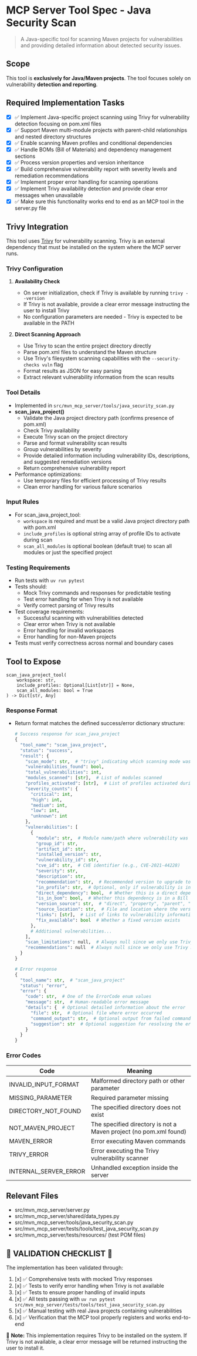 # MCP Server Tool Spec - Java Security Scan

> A Java-specific tool for scanning Maven projects for vulnerabilities and providing detailed information about detected security issues.

## Scope

This tool is **exclusively for Java/Maven projects**. 
The tool focuses solely on vulnerability **detection and reporting**.

## Required Implementation Tasks

- [x] ✅ Implement Java-specific project scanning using Trivy for vulnerability detection focusing on pom.xml files
- [x] ✅ Support Maven multi-module projects with parent-child relationships and nested directory structures
- [x] ✅ Enable scanning Maven profiles and conditional dependencies
- [x] ✅ Handle BOMs (Bill of Materials) and dependency management sections
- [x] ✅ Process version properties and version inheritance
- [x] ✅ Build comprehensive vulnerability report with severity levels and remediation recommendations
- [x] ✅ Implement proper error handling for scanning operations
- [x] ✅ Implement Trivy availability detection and provide clear error messages when unavailable
- [x] ✅ Make sure this functionality works end to end as an MCP tool in the server.py file

## Trivy Integration

This tool uses [Trivy](https://github.com/aquasecurity/trivy) for vulnerability scanning. Trivy is an external dependency that must be installed on the system where the MCP server runs.

### Trivy Configuration

1. **Availability Check**
   - On server initialization, check if Trivy is available by running `trivy --version`
   - If Trivy is not available, provide a clear error message instructing the user to install Trivy
   - No configuration parameters are needed - Trivy is expected to be available in the PATH

2. **Direct Scanning Approach**
   - Use Trivy to scan the entire project directory directly
   - Parse pom.xml files to understand the Maven structure
   - Use Trivy's filesystem scanning capabilities with the `--security-checks vuln` flag
   - Format results as JSON for easy parsing
   - Extract relevant vulnerability information from the scan results

### Tool Details
- Implemented in `src/mvn_mcp_server/tools/java_security_scan.py`
- **scan_java_project()**
  - Validate the Java project directory path (confirms presence of pom.xml)
  - Check Trivy availability
  - Execute Trivy scan on the project directory
  - Parse and format vulnerability scan results
  - Group vulnerabilities by severity
  - Provide detailed information including vulnerability IDs, descriptions, and suggested remediation versions
  - Return comprehensive vulnerability report
- Performance optimizations:
  - Use temporary files for efficient processing of Trivy results
  - Clean error handling for various failure scenarios

### Input Rules
- For scan_java_project_tool:
  - `workspace` is required and must be a valid Java project directory path with pom.xml
  - `include_profiles` is optional string array of profile IDs to activate during scan
  - `scan_all_modules` is optional boolean (default true) to scan all modules or just the specified project

### Testing Requirements
- Run tests with `uv run pytest`
- Tests should:
  - Mock Trivy commands and responses for predictable testing
  - Test error handling for when Trivy is not available
  - Verify correct parsing of Trivy results
- Test coverage requirements:
  - Successful scanning with vulnerabilities detected
  - Clear error when Trivy is not available
  - Error handling for invalid workspaces
  - Error handling for non-Maven projects
- Tests must verify correctness across normal and boundary cases

## Tool to Expose

```text
scan_java_project_tool(
    workspace: str,
    include_profiles: Optional[List[str]] = None,
    scan_all_modules: bool = True
) -> Dict[str, Any]
```

### Response Format
- Return format matches the defined success/error dictionary structure:
  ```python
  # Success response for scan_java_project
  {
    "tool_name": "scan_java_project",
    "status": "success",
    "result": {
      "scan_mode": str,  # "trivy" indicating which scanning mode was used
      "vulnerabilities_found": bool,
      "total_vulnerabilities": int,
      "modules_scanned": [str],  # List of modules scanned 
      "profiles_activated": [str],  # List of profiles activated during scan
      "severity_counts": {
        "critical": int,
        "high": int,
        "medium": int,
        "low": int,
        "unknown": int
      },
      "vulnerabilities": [
        {
          "module": str,  # Module name/path where vulnerability was found
          "group_id": str,
          "artifact_id": str,
          "installed_version": str,
          "vulnerability_id": str,
          "cve_id": str,  # CVE identifier (e.g., CVE-2021-44228)
          "severity": str,
          "description": str,
          "recommendation": str,  # Recommended version to upgrade to
          "in_profile": str,  # Optional, only if vulnerability is in a specific profile
          "direct_dependency": bool,  # Whether this is a direct dependency or transitive
          "is_in_bom": bool,  # Whether this dependency is in a Bill of Materials
          "version_source": str,  # "direct", "property", "parent", "bom", or "dependency_management"
          "source_location": str,  # File and location where the version is defined
          "links": [str],  # List of links to vulnerability information
          "fix_available": bool  # Whether a fixed version exists
        },
        # Additional vulnerabilities...
      ],
      "scan_limitations": null,  # Always null since we only use Trivy mode
      "recommendations": null  # Always null since we only use Trivy mode
    }
  }
  
  # Error response
  {
    "tool_name": str,  # "scan_java_project"
    "status": "error",
    "error": {
      "code": str,  # One of the ErrorCode enum values
      "message": str,  # Human-readable error message
      "details": {  # Optional detailed information about the error
        "file": str,  # Optional file where error occurred
        "command_output": str,  # Optional output from failed command
        "suggestion": str  # Optional suggestion for resolving the error
      }
    }
  }
  ```

### Error Codes

| Code | Meaning |
|------|---------|
| INVALID_INPUT_FORMAT | Malformed directory path or other parameter |
| MISSING_PARAMETER    | Required parameter missing |
| DIRECTORY_NOT_FOUND  | The specified directory does not exist |
| NOT_MAVEN_PROJECT    | The specified directory is not a Maven project (no pom.xml found) |
| MAVEN_ERROR          | Error executing Maven commands |
| TRIVY_ERROR          | Error executing the Trivy vulnerability scanner |
| INTERNAL_SERVER_ERROR| Unhandled exception inside the server |

## Relevant Files
- src/mvn_mcp_server/server.py
- src/mvn_mcp_server/shared/data_types.py
- src/mvn_mcp_server/tools/java_security_scan.py
- src/mvn_mcp_server/tests/tools/test_java_security_scan.py
- src/mvn_mcp_server/tests/resources/ (test POM files)

## 🚨 VALIDATION CHECKLIST 🚨

The implementation has been validated through:

1. [x] ✅ Comprehensive tests with mocked Trivy responses
2. [x] ✅ Tests to verify error handling when Trivy is not available
3. [x] ✅ Tests to ensure proper handling of invalid inputs
4. [x] ✅ All tests passing with `uv run pytest src/mvn_mcp_server/tests/tools/test_java_security_scan.py`
5. [x] ✅ Manual testing with real Java projects containing vulnerabilities
6. [x] ✅ Verification that the MCP tool properly registers and works end-to-end

📝 **Note:** This implementation requires Trivy to be installed on the system. If Trivy is not available, a clear error message will be returned instructing the user to install it.